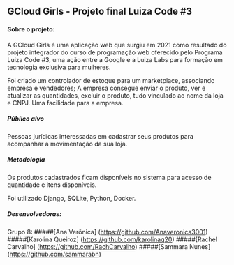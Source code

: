 ## GCloud Girls - Projeto final Luiza Code #3

#### Sobre o projeto:

A GCloud Girls é uma aplicação web que surgiu em 2021 como resultado do projeto integrador do curso de programação web oferecido pelo Programa Luiza Code #3, uma ação entre a Google e a Luiza Labs para formação em tecnologia exclusiva para mulheres.

Foi criado um controlador de estoque para um marketplace, associando empresa e vendedores;
A empresa consegue enviar o produto, ver e atualizar as quantidades, excluir o produto, tudo vinculado ao nome da loja e CNPJ. 
Uma facilidade para a empresa.


##### Público alvo

Pessoas jurídicas interessadas em cadastrar seus produtos para acompanhar a movimentação da sua loja.


##### Metodologia

Os produtos cadastrados ficam disponíveis no sistema para acesso de quantidade e itens disponíveis.

Foi utilizado Django, SQLite, Python, Docker.

##### Desenvolvedoras: 
Grupo 8:
#####[Ana Verônica] (https://github.com/Anaveronica3001)
#####[Karolina Queiroz] (https://github.com/karolinaq20)
#####[Rachel Carvalho] (https://github.com/RachCarvalho)
#####[Sammara Nunes] (https://github.com/sammarabn)
